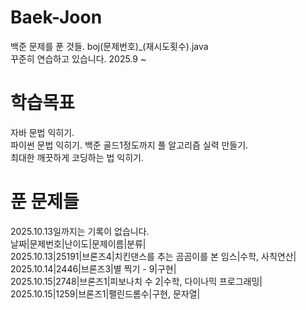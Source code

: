 # Baek-Joon
백준 문제를 푼 것들. boj(문제번호)_(재시도횟수).java  
꾸준히 연습하고 있습니다. 2025.9 ~  
# 학습목표
자바 문법 익히기.  
파이썬 문법 익히기.
백준 골드1정도까지 풀 알고리즘 실력 만들기.  
최대한 깨끗하게 코딩하는 법 익히기.  
# 푼 문제들
2025.10.13일까지는 기록이 없습니다.  
날짜|문제번호|난이도|문제이름|분류|  
2025.10.13|25191|브론즈4|치킨댄스를 추는 곰곰이를 본 임스|수학, 사칙연산|  
2025.10.14|2446|브론즈3|별 찍기 - 9|구현|  
2025.10.15|2748|브론즈1|피보나치 수 2|수학, 다이나믹 프로그래밍|
2025.10.15|1259|브론즈1|팰린드롬수|구현, 문자열|
